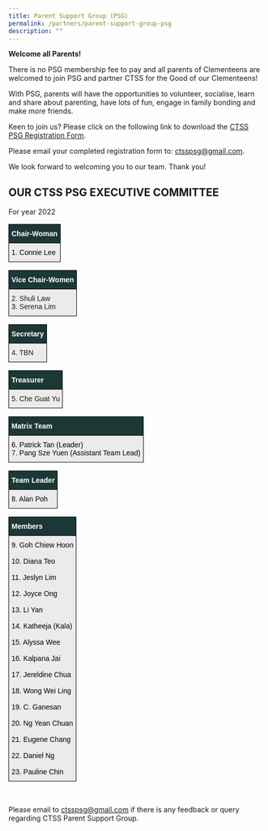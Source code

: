 ```yaml
---
title: Parent Support Group (PSG)
permalink: /partners/parent-support-group-psg
description: ""
---
```

**Welcome all Parents!**

There is no PSG membership fee to pay and all parents of Clementeens are welcomed to join PSG and partner CTSS for the Good of our Clementeens!

With PSG, parents will have the opportunities to volunteer, socialise, learn and share about parenting, have lots of fun, engage in family bonding and make more friends. 

  

Keen to join us? Please click on the following link to download the [CTSS PSG Registration Form](/files/PSG2021_Registration%20form%20(English).pdf). 

Please email your completed registration form to: [ctsspsg@gmail.com](mailto:ctsspsg@gmail.com). 

  

We look forward to welcoming you to our team. Thank you!

  

OUR CTSS PSG EXECUTIVE COMMITTEE
--------------------------------

For year 2022

<style type="text/css">
.tg  {border-collapse:collapse;border-spacing:0;}
.tg td{border-color:black;border-style:solid;border-width:1px;font-family:Arial, sans-serif;font-size:14px;
  overflow:hidden;padding:10px 5px;word-break:normal;}
.tg th{border-color:black;border-style:solid;border-width:1px;font-family:Arial, sans-serif;font-size:14px;
  font-weight:normal;overflow:hidden;padding:10px 5px;word-break:normal;}
.tg .tg-gfyz{background-color:#1C3836;color:#FFF;font-weight:bold;text-align:left;vertical-align:middle}
.tg .tg-8c83{background-color:#EBEBEB;text-align:left;vertical-align:middle}
</style>
<table class="tg">
<thead>
  <tr>
    <th class="tg-gfyz" colspan="5"><span style="color:#FFF;background-color:#1C3836">Chair-Woman</span></th>
  </tr>
</thead>
<tbody>
  <tr>
    <td class="tg-8c83" colspan="5"><span style="color:#000;background-color:#EBEBEB">1.</span>	<span style="color:#000;background-color:#EBEBEB">Connie Lee</span></td>
  </tr>
</tbody>
</table>

<style type="text/css">
.tg  {border-collapse:collapse;border-spacing:0;}
.tg td{border-color:black;border-style:solid;border-width:1px;font-family:Arial, sans-serif;font-size:14px;
  overflow:hidden;padding:10px 5px;word-break:normal;}
.tg th{border-color:black;border-style:solid;border-width:1px;font-family:Arial, sans-serif;font-size:14px;
  font-weight:normal;overflow:hidden;padding:10px 5px;word-break:normal;}
.tg .tg-gfyz{background-color:#1C3836;color:#FFF;font-weight:bold;text-align:left;vertical-align:middle}
.tg .tg-3icd{background-color:#EBEBEB;text-align:left;vertical-align:top}
</style>
<table class="tg">
<thead>
  <tr>
    <th class="tg-gfyz" colspan="5"><span style="color:#FFF;background-color:#1C3836">Vice Chair-Women</span></th>
  </tr>
</thead>
<tbody>
  <tr>
    <td class="tg-3icd" colspan="5">2.    Shuli Law<br><span style="color:#000">3.    </span>Serena Lim</td>
  </tr>
</tbody>
</table>
<style type="text/css">
.tg  {border-collapse:collapse;border-spacing:0;}
.tg td{border-color:black;border-style:solid;border-width:1px;font-family:Arial, sans-serif;font-size:14px;
  overflow:hidden;padding:10px 5px;word-break:normal;}
.tg th{border-color:black;border-style:solid;border-width:1px;font-family:Arial, sans-serif;font-size:14px;
  font-weight:normal;overflow:hidden;padding:10px 5px;word-break:normal;}
.tg .tg-gfyz{background-color:#1C3836;color:#FFF;font-weight:bold;text-align:left;vertical-align:middle}
.tg .tg-3icd{background-color:#EBEBEB;text-align:left;vertical-align:top}
</style>
<table class="tg">
<thead>
  <tr>
    <th class="tg-gfyz" colspan="5"><span style="color:#FFF;background-color:#1C3836">Secretary</span></th>
  </tr>
</thead>
<tbody>
  <tr>
    <td class="tg-3icd" colspan="5">4.    TBN</td>
  </tr>
</tbody>
</table>
<style type="text/css">
.tg  {border-collapse:collapse;border-spacing:0;}
.tg td{border-color:black;border-style:solid;border-width:1px;font-family:Arial, sans-serif;font-size:14px;
  overflow:hidden;padding:10px 5px;word-break:normal;}
.tg th{border-color:black;border-style:solid;border-width:1px;font-family:Arial, sans-serif;font-size:14px;
  font-weight:normal;overflow:hidden;padding:10px 5px;word-break:normal;}
.tg .tg-gfyz{background-color:#1C3836;color:#FFF;font-weight:bold;text-align:left;vertical-align:middle}
.tg .tg-3icd{background-color:#EBEBEB;text-align:left;vertical-align:top}
</style>
<table class="tg">
<thead>
  <tr>
    <th class="tg-gfyz" colspan="5"><span style="color:#FFF;background-color:#1C3836">Treasurer</span></th>
  </tr>
</thead>
<tbody>
  <tr>
    <td class="tg-3icd" colspan="5">5.    Che Guat Yu</td>
  </tr>
</tbody>
</table>
<style type="text/css">
.tg  {border-collapse:collapse;border-spacing:0;}
.tg td{border-color:black;border-style:solid;border-width:1px;font-family:Arial, sans-serif;font-size:14px;
  overflow:hidden;padding:10px 5px;word-break:normal;}
.tg th{border-color:black;border-style:solid;border-width:1px;font-family:Arial, sans-serif;font-size:14px;
  font-weight:normal;overflow:hidden;padding:10px 5px;word-break:normal;}
.tg .tg-gfyz{background-color:#1C3836;color:#FFF;font-weight:bold;text-align:left;vertical-align:middle}
.tg .tg-8c83{background-color:#EBEBEB;text-align:left;vertical-align:middle}
</style>
<table class="tg">
<thead>
  <tr>
    <th class="tg-gfyz" colspan="5"><span style="color:#FFF;background-color:#1C3836">Matrix Team</span></th>
  </tr>
</thead>
<tbody>
  <tr>
    <td class="tg-8c83" colspan="5"><span style="color:#000;background-color:#EBEBEB">6.</span>    <span style="color:#000;background-color:#EBEBEB">Patrick Tan (Leader)</span><br>7.    <span style="color:#000;background-color:#EBEBEB">Pang Sze Yuen (Assistant Team Lead)</span><br></td>
  </tr>
</tbody>
</table>
<style type="text/css">
.tg  {border-collapse:collapse;border-spacing:0;}
.tg td{border-color:black;border-style:solid;border-width:1px;font-family:Arial, sans-serif;font-size:14px;
  overflow:hidden;padding:10px 5px;word-break:normal;}
.tg th{border-color:black;border-style:solid;border-width:1px;font-family:Arial, sans-serif;font-size:14px;
  font-weight:normal;overflow:hidden;padding:10px 5px;word-break:normal;}
.tg .tg-gfyz{background-color:#1C3836;color:#FFF;font-weight:bold;text-align:left;vertical-align:middle}
.tg .tg-8c83{background-color:#EBEBEB;text-align:left;vertical-align:middle}
</style>
<table class="tg">
<thead>
  <tr>
    <th class="tg-gfyz" colspan="5"><span style="color:#FFF;background-color:#1C3836">Team Leader</span></th>
  </tr>
</thead>
<tbody>
  <tr>
    <td class="tg-8c83" colspan="5"><span style="color:#000;background-color:#EBEBEB">8.    Alan Poh</span></td>
  </tr>
</tbody>
</table>
<style type="text/css">
.tg  {border-collapse:collapse;border-spacing:0;}
.tg td{border-color:black;border-style:solid;border-width:1px;font-family:Arial, sans-serif;font-size:14px;
  overflow:hidden;padding:10px 5px;word-break:normal;}
.tg th{border-color:black;border-style:solid;border-width:1px;font-family:Arial, sans-serif;font-size:14px;
  font-weight:normal;overflow:hidden;padding:10px 5px;word-break:normal;}
.tg .tg-gfyz{background-color:#1C3836;color:#FFF;font-weight:bold;text-align:left;vertical-align:middle}
.tg .tg-3icd{background-color:#EBEBEB;text-align:left;vertical-align:top}
</style>
<table class="tg">
<thead>
  <tr>
    <th class="tg-gfyz" colspan="5"><span style="color:#FFF;background-color:#1C3836">Members</span></th>
  </tr>
</thead>
<tbody>
  <tr>
    <td class="tg-3icd" colspan="5"><span style="color:#000">9. Goh Chiew Hoon</span><br><br><span style="color:#000">10. Diana Teo </span><br><br><span style="color:#000">11. Jeslyn Lim </span><br><br><span style="color:#000">12. Joyce Ong </span><br><br><span style="color:#000">13. Li Yan </span><br><br><span style="color:#000">14. Katheeja (Kala) </span><br><br><span style="color:#000">15. Alyssa Wee </span><br><br><span style="color:#000">16. Kalpana Jai </span><br><br><span style="color:#000">17. Jereldine Chua </span><br><br><span style="color:#000">18. Wong Wei Ling </span><br><br><span style="color:#000">19. C. Ganesan </span><br><br><span style="color:#000">20. Ng Yean Chuan</span><br><span style="color:#000"> </span><br><span style="color:#000">21. Eugene Chang </span><br><br><span style="color:#000">22. Daniel Ng </span><br><br><span style="color:#000">23. Pauline Chin</span><br></td>
  </tr>
</tbody>
</table>
<br>

Please email to [ctsspsg@gmail.com](mailto:ctsspsg@gmail.com) if there is any feedback or query regarding CTSS Parent Support Group.